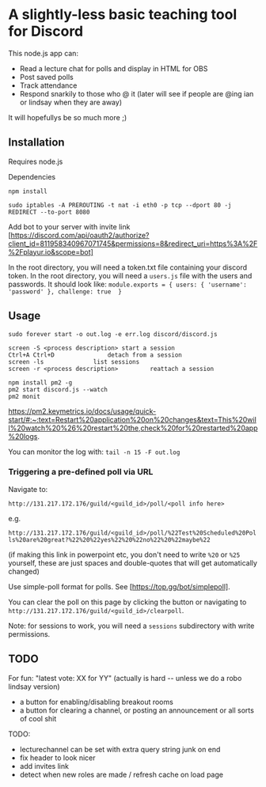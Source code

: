 # A slightly-less basic teaching tool for Discord
This node.js app can:
- Read a lecture chat for polls and display in HTML for OBS
- Post saved polls
- Track attendance
- Respond snarkily to those who @ it (later will see if people are @ing ian or lindsay when they are away)

It will hopefullys be so much more ;)

## Installation
Requires node.js

Dependencies

`npm install`

`sudo iptables -A PREROUTING -t nat -i eth0 -p tcp --dport 80 -j REDIRECT --to-port 8080`

Add bot to your server with invite link
[https://discord.com/api/oauth2/authorize?client_id=811958340967071745&permissions=8&redirect_uri=https%3A%2F%2Fplayur.io&scope=bot]

In the root directory, you will need a token.txt file containing your discord token.
In the root directory, you will need a `users.js` file with the users and passwords. It should look like:
`module.exports = {
    users: { 'username': 'password' },
    challenge: true 
}`

## Usage
`sudo forever start -o out.log -e err.log discord/discord.js`

```
screen -S <process description>	start a session
Ctrl+A Ctrl+D				detach from a session
screen -ls				list sessions
screen -r <process description>	        reattach a session
```

```
npm install pm2 -g
pm2 start discord.js --watch
pm2 monit
```
https://pm2.keymetrics.io/docs/usage/quick-start/#:~:text=Restart%20application%20on%20changes&text=This%20will%20watch%20%26%20restart%20the,check%20for%20restarted%20app%20logs.

You can monitor the log with:
`tail -n 15 -F out.log`

### Triggering a pre-defined poll via URL
Navigate to:

`http://131.217.172.176/guild/<guild_id>/poll/<poll info here>`

e.g.

`http://131.217.172.176/guild/<guild_id>/poll/%22Test%20Scheduled%20Polls%20are%20great?%22%20%22yes%22%20%22no%22%20%22maybe%22`

(if making this link in powerpoint etc, you don't need to write `%20` or `%25` yourself, these are just spaces and double-quotes that will get automatically changed)

Use simple-poll format for polls. See [https://top.gg/bot/simplepoll].

You can clear the poll on this page by clicking the button or navigating to `http://131.217.172.176/guild/<guild_id>/clearpoll`.

Note: for sessions to work, you will need a `sessions` subdirectory with write permissions.

## TODO
For fun: "latest vote: XX for YY" (actually is hard -- unless we do a robo lindsay version)

- a button for enabling/disabling breakout rooms
- a button for clearing a channel, or posting an announcement or all sorts of cool shit


TODO:
- lecturechannel can be set with extra query string junk on end
- fix header to look nicer
- add invites link
- detect when new roles are made / refresh cache on load page
